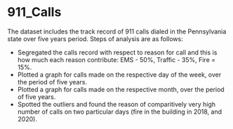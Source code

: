 # 911_Calls

The dataset includes the track record of 911 calls dialed in the Pennsylvania state over five years period.
Steps of analysis are as follows:
- Segregated the calls record with respect to reason for call and this is how much each reason contribute: EMS - 50%, Traffic - 35%, Fire = 15%.
- Plotted a graph for calls made on the respective day of the week, over the period of five years.
- Plotted a graph for calls made on the respective month, over the period of five years.
- Spotted the outliers and found the reason of comparitively very high number of calls on two particular days (fire in the building in 2018, and 2020).
